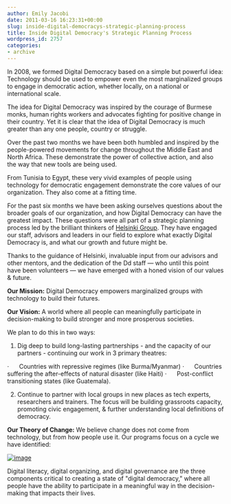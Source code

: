```yaml
---
author: Emily Jacobi
date: 2011-03-16 16:23:31+00:00
slug: inside-digital-democracys-strategic-planning-process
title: Inside Digital Democracy's Strategic Planning Process
wordpress_id: 2757
categories:
- archive
---
```

In 2008, we formed Digital Democracy based on a simple but powerful idea: Technology should be used to empower even the most marginalized groups to engage in democratic action, whether locally, on a national or international scale.

The idea for Digital Democracy was inspired by the courage of Burmese monks, human rights workers and advocates fighting for positive change in their country. Yet it is clear that the idea of Digital Democracy is much greater than any one people, country or struggle.

Over the past two months we have been both humbled and inspired by the people-powered movements for change throughout the Middle East and North Africa. These demonstrate the power of collective action, and also the way that new tools are being used.

From Tunisia to Egypt, these very vivid examples of people using technology for democratic engagement demonstrate the core values of our organization. They also come at a fitting time.

For the past six months we have been asking ourselves questions about the broader goals of our organization, and how Digital Democracy can have the greatest impact. These questions were all part of a strategic planning process led by the brilliant thinkers of [Helsinki Group](http://helsinkigroup.net/). They have engaged our staff, advisors and leaders in our field to explore what exactly Digital Democracy is, and what our growth and future might be.

Thanks to the guidance of Helsinki, invaluable input from our advisors and other mentors, and the dedication of the Dd staff — who until this point have been volunteers — we have emerged with a honed vision of our values & future.

**Our Mission:**
Digital Democracy empowers marginalized groups with technology to build their futures.

**Our Vision:**
A world where all people can meaningfully participate in decision-making to build stronger and more prosperous societies.

We plan to do this in two ways:
1) Dig deep to build long-lasting partnerships - and the capacity of our partners - continuing our work in 3 primary theatres:

·      Countries with repressive regimes (like Burma/Myanmar)
·      Countries suffering the after-effects of natural disaster (like Haiti)
·      Post-conflict transitioning states (like Guatemala).

2) Continue to partner with local groups in new places as tech experts, researchers and trainers. The focus will be building grassroots capacity, promoting civic engagement, & further understanding local definitions of democracy.

**Our Theory of Change:**
We believe change does not come from technology, but from how people use it. Our programs focus on a cycle we have identified:


[![image](http://digital-democracy.org/wp-content/uploads/2011/03/TOC-300x245.jpg)](http://digital-democracy.org/2011/03/16/inside-digital-democracys-strategic-planning-process/toc/)


Digital literacy, digital organizing, and digital governance are the three components critical to creating a state of "digital democracy," where all people have the ability to participate in a meaningful way in the decision-making that impacts their lives.
